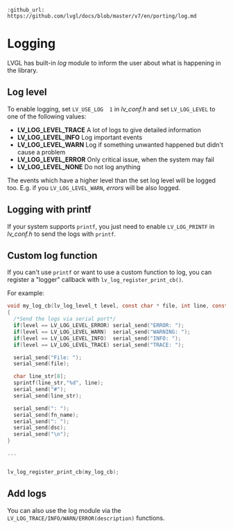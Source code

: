 ```eval_rst
:github_url: https://github.com/lvgl/docs/blob/master/v7/en/porting/log.md
```
# Logging

LVGL has built-in *log* module to inform the user about what is happening in the library.

## Log level
To enable logging, set `LV_USE_LOG  1` in *lv_conf.h* and set `LV_LOG_LEVEL` to one of the following values:
- **LV_LOG_LEVEL_TRACE** A lot of logs to give detailed information
- **LV_LOG_LEVEL_INFO**  Log important events
- **LV_LOG_LEVEL_WARN**  Log if something unwanted happened but didn't cause a problem
- **LV_LOG_LEVEL_ERROR** Only critical issue, when the system may fail
- **LV_LOG_LEVEL_NONE**  Do not log anything

The events which have a higher level than the set log level will be logged too. E.g. if you `LV_LOG_LEVEL_WARN`, *errors* will be also logged.

## Logging with printf
If your system supports `printf`, you just need to enable `LV_LOG_PRINTF` in *lv_conf.h* to send the logs with `printf`.


## Custom log function
If you can't use `printf` or want to use a custom function to log, you can register a "logger" callback with `lv_log_register_print_cb()`. 

For example:

```c
void my_log_cb(lv_log_level_t level, const char * file, int line, const char * fn_name, const char * dsc)
{
  /*Send the logs via serial port*/
  if(level == LV_LOG_LEVEL_ERROR) serial_send("ERROR: ");
  if(level == LV_LOG_LEVEL_WARN)  serial_send("WARNING: ");
  if(level == LV_LOG_LEVEL_INFO)  serial_send("INFO: ");
  if(level == LV_LOG_LEVEL_TRACE) serial_send("TRACE: ");

  serial_send("File: ");
  serial_send(file);

  char line_str[8];
  sprintf(line_str,"%d", line);
  serial_send("#");
  serial_send(line_str);

  serial_send(": ");
  serial_send(fn_name);
  serial_send(": ");
  serial_send(dsc);
  serial_send("\n");
}

...


lv_log_register_print_cb(my_log_cb);

```

## Add logs

You can also use the log module via the `LV_LOG_TRACE/INFO/WARN/ERROR(description)` functions.
